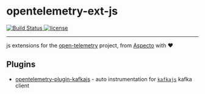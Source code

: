 # opentelemetry-ext-js
<p>
    <a href="https://travis-ci.org/github/aspecto-io/opentelemetry-ext-js">
        <img alt="Build Status" src="https://travis-ci.org/aspecto-io/opentelemetry-ext-js.svg?branch=master">
    </a>
    <a href="https://github.com/aspecto-io/opentelemetry-ext-js/blob/master/LICENSE">
        <img alt="license" src="https://img.shields.io/badge/license-Apache_2.0-green.svg?">
    </a>    
</p>

---
js extensions for the [open-telemetry](https://opentelemetry.io/) project, from [Aspecto](https://www.aspecto.io/) with :heart:

## Plugins
- [opentelemetry-plugin-kafkajs](./packages/plugin-kafkajs) - auto instrumentation for [`kafkajs`](https://kafka.js.org) kafka client